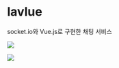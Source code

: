 # lavlue

socket.io와 Vue.js로 구현한 채팅 서비스

![](https://i.imgur.com/Ez4fg4B.png)



![](assets/image.webp)
